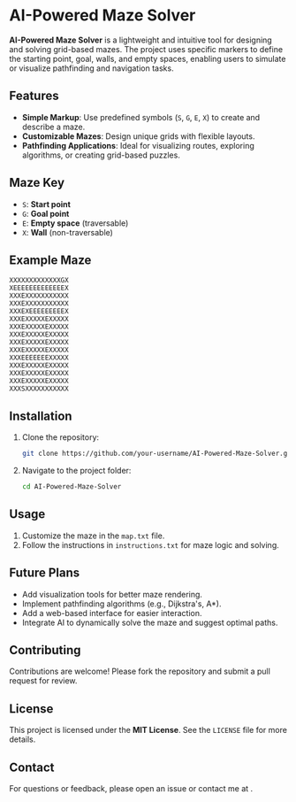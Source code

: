 
# AI-Powered Maze Solver

**AI-Powered Maze Solver** is a lightweight and intuitive tool for designing and solving grid-based mazes. The project uses specific markers to define the starting point, goal, walls, and empty spaces, enabling users to simulate or visualize pathfinding and navigation tasks.

## Features
- **Simple Markup**: Use predefined symbols (`S`, `G`, `E`, `X`) to create and describe a maze.
- **Customizable Mazes**: Design unique grids with flexible layouts.
- **Pathfinding Applications**: Ideal for visualizing routes, exploring algorithms, or creating grid-based puzzles.

## Maze Key
- `S`: **Start point**
- `G`: **Goal point**
- `E`: **Empty space** (traversable)
- `X`: **Wall** (non-traversable)

## Example Maze
```plaintext
XXXXXXXXXXXXXGX
XEEEEEEEEEEEEEX
XXXEXXXXXXXXXXX
XXXEXXXXXXXXXXX
XXXEXEEEEEEEEEX
XXXEXXXXXEXXXXX
XXXEXXXXXEXXXXX
XXXEXXXXXEXXXXX
XXXEXXXXXEXXXXX
XXXEXXXXXEXXXXX
XXXEEEEEEEXXXXX
XXXEXXXXXEXXXXX
XXXEXXXXXEXXXXX
XXXEXXXXXEXXXXX
XXXSXXXXXXXXXXX
```

## Installation
1. Clone the repository:
   ```bash
   git clone https://github.com/your-username/AI-Powered-Maze-Solver.git
   ```
2. Navigate to the project folder:
   ```bash
   cd AI-Powered-Maze-Solver
   ```

## Usage
1. Customize the maze in the `map.txt` file.
2. Follow the instructions in `instructions.txt` for maze logic and solving.

## Future Plans
- Add visualization tools for better maze rendering.
- Implement pathfinding algorithms (e.g., Dijkstra's, A*).
- Add a web-based interface for easier interaction.
- Integrate AI to dynamically solve the maze and suggest optimal paths.

## Contributing
Contributions are welcome! Please fork the repository and submit a pull request for review.

## License
This project is licensed under the **MIT License**. See the `LICENSE` file for more details.

## Contact
For questions or feedback, please open an issue or contact me at .

